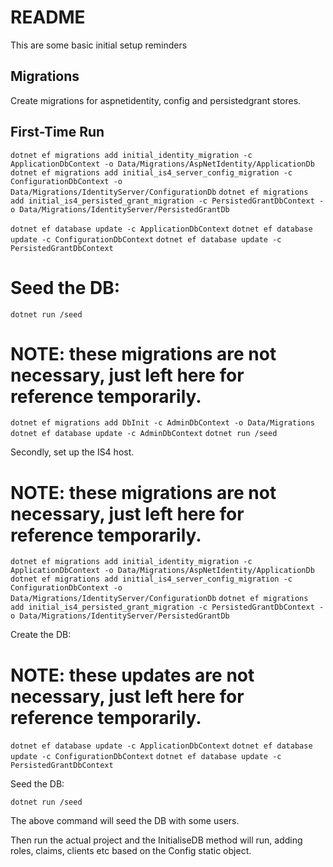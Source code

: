 ﻿README
======

This are some basic initial setup reminders

Migrations
-----------

Create migrations for aspnetidentity, config and persistedgrant stores.



First-Time Run
--------------

`dotnet ef migrations add initial_identity_migration -c ApplicationDbContext -o Data/Migrations/AspNetIdentity/ApplicationDb`
`dotnet ef migrations add initial_is4_server_config_migration -c ConfigurationDbContext -o Data/Migrations/IdentityServer/ConfigurationDb`
`dotnet ef migrations add initial_is4_persisted_grant_migration -c PersistedGrantDbContext -o Data/Migrations/IdentityServer/PersistedGrantDb`

`dotnet ef database update -c ApplicationDbContext`
`dotnet ef database update -c ConfigurationDbContext`
`dotnet ef database update -c PersistedGrantDbContext`

Seed the DB:
============

`dotnet run /seed`



# NOTE: these migrations are not necessary, just left here for reference temporarily.
`dotnet ef migrations add DbInit -c AdminDbContext -o Data/Migrations`
`dotnet ef database update -c AdminDbContext`
`dotnet run /seed`


Secondly, set up the IS4 host.

# NOTE: these migrations are not necessary, just left here for reference temporarily.
`dotnet ef migrations add initial_identity_migration -c ApplicationDbContext -o Data/Migrations/AspNetIdentity/ApplicationDb`
`dotnet ef migrations add initial_is4_server_config_migration -c ConfigurationDbContext -o Data/Migrations/IdentityServer/ConfigurationDb`
`dotnet ef migrations add initial_is4_persisted_grant_migration -c PersistedGrantDbContext -o Data/Migrations/IdentityServer/PersistedGrantDb`

Create the DB:
# NOTE: these updates are not necessary, just left here for reference temporarily.

`dotnet ef database update -c ApplicationDbContext`
`dotnet ef database update -c ConfigurationDbContext`
`dotnet ef database update -c PersistedGrantDbContext`

Seed the DB:

`dotnet run /seed`

The above command will seed the DB with some users.

Then run the actual project and the InitialiseDB method will run, adding roles, claims, clients etc based on the Config static object.












